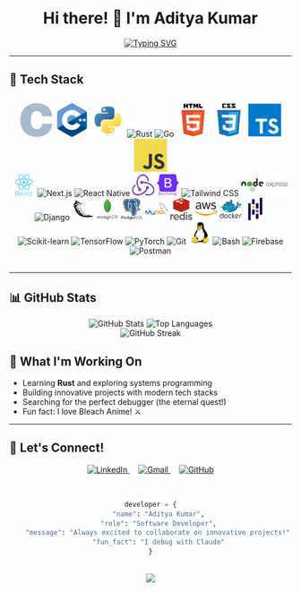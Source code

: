 <div align="center">

# Hi there! 👋 I'm Aditya Kumar

[![Typing SVG](https://readme-typing-svg.demolab.com?font=Fira+Code&size=22&duration=3000&pause=1000&color=F75C7E&width=600&lines=Software+Developer;Full+Stack+Developer;Always+learning+new+technologies)](https://git.io/typing-svg)

</div>

---

## 🚀 Tech Stack

<div align="center" style="margin: 30px 0;">

<p>
  <img src="https://raw.githubusercontent.com/devicons/devicon/master/icons/c/c-original.svg" height="60px" width="60px" alt="C" />
  <img src="https://raw.githubusercontent.com/devicons/devicon/master/icons/cplusplus/cplusplus-original.svg" alt="C++" height="60px" width="60px"/>
  <img src="https://raw.githubusercontent.com/devicons/devicon/master/icons/python/python-original.svg" alt="Python" height="60" width="60"/>
  <img src="https://rustacean.net/assets/rustacean-orig-noshadow.svg" alt="Rust" width="60" height="60"/>
  
  
  <img src="https://static.cdnlogo.com/logos/g/38/go.svg" alt="Go" height="60" width="60"/>

  <img src="https://raw.githubusercontent.com/devicons/devicon/master/icons/html5/html5-original-wordmark.svg" alt="HTML5" width="60" height="60"/>
  <img src="https://raw.githubusercontent.com/devicons/devicon/master/icons/css3/css3-original-wordmark.svg" alt="CSS3" width="60" height="60"/>
  <img src="https://raw.githubusercontent.com/devicons/devicon/master/icons/typescript/typescript-original.svg" alt="TypeScript" width="60"  height="60"/>
  <img src="https://raw.githubusercontent.com/devicons/devicon/master/icons/javascript/javascript-original.svg" alt="JavaScript" width="60"  height="60"/>
  <br>
  <img src="https://raw.githubusercontent.com/devicons/devicon/master/icons/react/react-original-wordmark.svg" alt="React" width="40" height="40"/>
  <img src="https://cdn.worldvectorlogo.com/logos/nextjs-2.svg" alt="Next.js" width="40" height="40"/>
  <img src="https://reactnative.dev/img/header_logo.svg" alt="React Native" width="40" height="40"/>
  <img src="https://raw.githubusercontent.com/devicons/devicon/master/icons/redux/redux-original.svg" alt="Redux" width="40" height="40"/>
  <img src="https://raw.githubusercontent.com/devicons/devicon/master/icons/bootstrap/bootstrap-plain-wordmark.svg" alt="Bootstrap" width="40" height="40"/>
  <img src="https://www.vectorlogo.zone/logos/tailwindcss/tailwindcss-icon.svg" alt="Tailwind CSS" width="40" height="40"/>
  <img src="https://raw.githubusercontent.com/devicons/devicon/master/icons/nodejs/nodejs-original-wordmark.svg" alt="Node.js" width="40" height="40"/>
  <img src="https://raw.githubusercontent.com/devicons/devicon/master/icons/express/express-original-wordmark.svg" alt="Express.js" width="40" height="40"/>
  <img src="https://cdn.worldvectorlogo.com/logos/django.svg" alt="Django" width="40" height="40"/>
  <img src="https://raw.githubusercontent.com/devicons/devicon/master/icons/flask/flask-original.svg" alt="Flask" width="40" height="40"/>
  <img src="https://raw.githubusercontent.com/devicons/devicon/master/icons/mongodb/mongodb-original-wordmark.svg" alt="MongoDB" width="40" height="40"/>
  <img src="https://raw.githubusercontent.com/devicons/devicon/master/icons/postgresql/postgresql-original-wordmark.svg" alt="PostgreSQL" width="40" height="40"/>
  <img src="https://raw.githubusercontent.com/devicons/devicon/master/icons/mysql/mysql-original-wordmark.svg" alt="MySQL" width="40" height="40"/>
  <img src="https://raw.githubusercontent.com/devicons/devicon/master/icons/redis/redis-original-wordmark.svg" alt="Redis" width="40" height="40"/>
  <img src="https://raw.githubusercontent.com/devicons/devicon/master/icons/amazonwebservices/amazonwebservices-original-wordmark.svg" alt="AWS" width="40" height="40"/>
  <img src="https://raw.githubusercontent.com/devicons/devicon/master/icons/docker/docker-original-wordmark.svg" alt="Docker" width="40" height="40"/>
  <img src="https://raw.githubusercontent.com/devicons/devicon/2ae2a900d2f041da66e950e4d48052658d850630/icons/pandas/pandas-original.svg" alt="Pandas" width="40" height="40"/>
  <img src="https://upload.wikimedia.org/wikipedia/commons/0/05/Scikit_learn_logo_small.svg" alt="Scikit-learn" width="40" height="40"/>
  <img src="https://www.vectorlogo.zone/logos/tensorflow/tensorflow-icon.svg" alt="TensorFlow" width="40" height="40"/>
  <img src="https://www.vectorlogo.zone/logos/pytorch/pytorch-icon.svg" alt="PyTorch" width="40" height="40"/>
  <img src="https://www.vectorlogo.zone/logos/git-scm/git-scm-icon.svg" alt="Git" width="40" height="40"/>
  <img src="https://raw.githubusercontent.com/devicons/devicon/master/icons/linux/linux-original.svg" alt="Linux" width="40" height="40"/>
  <img src="https://www.vectorlogo.zone/logos/gnu_bash/gnu_bash-icon.svg" alt="Bash" width="40" height="40"/>
  <img src="https://www.vectorlogo.zone/logos/firebase/firebase-icon.svg" alt="Firebase" width="40" height="40"/>
  <img src="https://www.vectorlogo.zone/logos/getpostman/getpostman-icon.svg" alt="Postman" width="40" height="40"/>
</p>

</div>

---

## 📊 GitHub Stats

<div align="center">
  <img height="180em" src="https://github-readme-stats.vercel.app/api?username=unsortedkgpian&show_icons=true&theme=tokyonight&include_all_commits=true&count_private=true&hide_border=true&bg_color=0D1117&title_color=F85D7F&icon_color=F85D7F&text_color=FFFFFF" alt="GitHub Stats" />
  <img height="180em" src="https://github-readme-stats.vercel.app/api/top-langs/?username=unsortedkgpian&layout=compact&theme=tokyonight&hide_border=true&langs_count=8&hide=makefile&bg_color=0D1117&title_color=F85D7F&text_color=FFFFFF" alt="Top Languages" />
</div>

<div align="center">
  <img src="https://streak-stats.demolab.com/?user=unsortedkgpian&theme=tokyonight&hide_border=true&background=0D1117&ring=F85D7F&fire=F85D7F&currStreakLabel=F85D7F" alt="GitHub Streak" />
</div>

## 💼 What I'm Working On

- Learning **Rust** and exploring systems programming
- Building innovative projects with modern tech stacks
- Searching for the perfect debugger (the eternal quest!)
- Fun fact: I love Bleach Anime! ⚔️

---

## 🤝 Let's Connect!

<div align="center">

<p align="center">
  <a href="https://www.linkedin.com/in/aditya-kumar-b7b79b22b/" target="_blank">
    <img src="https://skillicons.dev/icons?i=linkedin" width="60" alt="LinkedIn" />
  </a>
  &nbsp;&nbsp;&nbsp;
  <a href="mailto:adi.bytes@gmail.com">
    <img src="https://skillicons.dev/icons?i=gmail" width="60" alt="Gmail" />
  </a>
  &nbsp;&nbsp;&nbsp;
  <a href="https://github.com/unsortedkgpian" target="_blank">
    <img src="https://skillicons.dev/icons?i=github" width="60" alt="GitHub" />
  </a>
</p>

<br>

```python
developer = {
    "name": "Aditya Kumar",
    "role": "Software Developer",
    "message": "Always excited to collaborate on innovative projects!",
    "fun_fact": "I debug with Claude"
}
```

<br>

<img src="https://user-images.githubusercontent.com/74038190/212284100-561aa473-3905-4a80-b561-0d28506553ee.gif" width="500">

</div>
